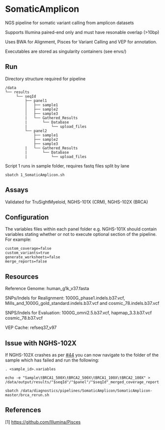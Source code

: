 # SomaticAmplicon

NGS pipeline for somatic variant calling from amplicon datasets

Supports Illumina paired-end only and must have resonable overlap (>10bp)

Uses BWA for Alignment, Pisces for Variant Calling and VEP for annotation.

Executables are stored as singularity containers (see envs/)


## Run

Directory structure required for pipeline

```
/data
└── results
     └── seqId
         ├── panel1
         │   ├── sample1
         │   ├── sample2
         │   ├── sample3
         |   └── Gathered_Results
         |       └── Database
         |           └── upload_files
         └── panel2
             ├── sample1
             ├── sample2
             ├── sample3
         |   └── Gathered_Results
         |       └── Database
         |           └── upload_files
```
Script 1 runs in sample folder, requires fastq files split by lane

```
sbatch 1_SomaticAmplicon.sh

```

## Assays

Validated for TruSightMyeloid, NGHS-101X (CRM), NGHS-102X (BRCA)

## Configuration

The variables files within each panel folder e.g. NGHS-101X should contain variables stating whether or not to execute optional section of the pipeline. For example:

```
custom_coverage=false
custom_variants=true
generate_worksheets=false
merge_reports=false

```


## Resources

Reference Genome: human_g1k_v37.fasta

SNPs/Indels for Realignment: 1000G_phase1.indels.b37.vcf, Mills_and_1000G_gold_standard.indels.b37.vcf and cosmic_78.indels.b37.vcf

SNPS/Indels for Evaluation: 1000G_omni2.5.b37.vcf, hapmap_3.3.b37.vcf cosmic_78.b37.vcf

VEP Cache: refseq37_v97

## Issue with NGHS-102X

If NGHS-102X crashes as per [#44](https://github.com/AWGL/SomaticAmplicon/issues/44) you can now navigate to the folder of the sample which has failed and run the following:
```
. <sample_id>.variables

echo -e "Sample\tBRCA1_500X\tBRCA2_500X\tBRCA1_100X\tBRCA2_100X" > /data/output/results/"$seqId"/"$panel"/"$seqId"_merged_coverage_report.txt

sbatch /data/diagnostics/pipelines/SomaticAmplicon/SomaticAmplicon-master/brca_rerun.sh
```

## References

[1] https://github.com/Illumina/Pisces





